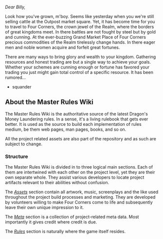 *Dear Billy,*

Look how you've grown, m'boy. Seems like yesterday when you we're still selling cattle at the Outpost market square. Yet, it has become time for you to travel to Four Corners, the crown jewel of the Realm, where the borders of great kingdoms meet. In there battles are not fought by steel but by gold and cunning. At the ever-buzzing Grand Market Place of Four Corners precious commodities of the Realm tirelessly change hands. In there eager men and noble women acquire and forfeit great fortunes.

There are many ways to bring glory and wealth to your kingdom. Gathering resources and honest trading are but a single way to achieve your goals. Whether your schemes are cunning enough or fortune has favored your trading you just might gain total control of a specific resource. It has been rumored...

* squander

## About the Master Rules Wiki

The Master Rules Wiki is the authoritative source of the latest Dragon's Money Laundering rules. In a sense, it's a living rulebook that gets ever better. It is used as the source to build each implementation of rules medium, be them web pages, man pages, books, and so on.

All the project related assets are also part of the repository and as such are subject to change.

### Structure

The Master Rules Wiki is divided in to three logical main sections. Each of them are intertwined with each other on the project level, yet they are their own separate whole. They assist various developers to locate project artifacts relevant to their abilities without confusion.

The *[Assets](/assets/index)* section contain all artwork, music, screenplays and the like used throughout the project build processes and marketing. They are developed by volunteers willing to make Four Corners come to life and subsequently leave their own unique impression to it.

The *[Meta](/meta/index)* section is a collection of project-related meta data. Most importantly it gives credit where credit is due.

The *[Rules](/rules/index)* section is naturally where the game itself resides.
